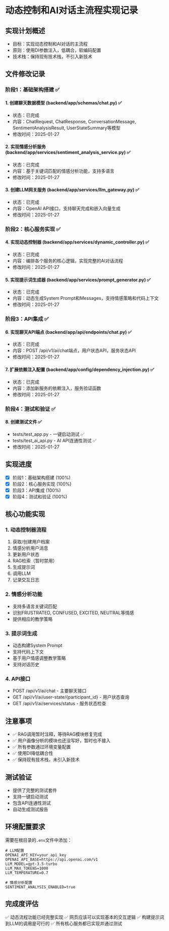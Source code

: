 # 动态控制和AI对话主流程实现记录

## 实现计划概述
- 目标：实现动态控制和AI对话的主流程
- 原则：使用DI参数注入，低耦合，软编码配置
- 技术栈：保持现有技术栈，不引入新技术

## 文件修改记录

### 阶段1：基础架构搭建 ✅

#### 1. 创建聊天数据模型 (backend/app/schemas/chat.py) ✅
- 状态：已完成
- 内容：ChatRequest, ChatResponse, ConversationMessage, SentimentAnalysisResult, UserStateSummary等模型
- 修改时间：2025-01-27

#### 2. 实现情感分析服务 (backend/app/services/sentiment_analysis_service.py) ✅
- 状态：已完成
- 内容：基于关键词匹配的情感分析功能，支持多语言
- 修改时间：2025-01-27

#### 3. 创建LLM网关服务 (backend/app/services/llm_gateway.py) ✅
- 状态：已完成
- 内容：OpenAI API接口，支持聊天完成和嵌入向量生成
- 修改时间：2025-01-27

### 阶段2：核心服务实现 ✅

#### 4. 实现动态控制器 (backend/app/services/dynamic_controller.py) ✅
- 状态：已完成
- 内容：编排各个服务的核心逻辑，实现完整的AI对话流程
- 修改时间：2025-01-27

#### 5. 实现提示词生成器 (backend/app/services/prompt_generator.py) ✅
- 状态：已完成
- 内容：动态生成System Prompt和Messages，支持情感策略和代码上下文
- 修改时间：2025-01-27

### 阶段3：API集成 ✅

#### 6. 实现聊天API端点 (backend/app/api/endpoints/chat.py) ✅
- 状态：已完成
- 内容：POST /api/v1/ai/chat端点，用户状态API，服务状态API
- 修改时间：2025-01-27

#### 7. 扩展依赖注入配置 (backend/app/config/dependency_injection.py) ✅
- 状态：已完成
- 内容：添加新服务的依赖注入，服务验证函数
- 修改时间：2025-01-27

### 阶段4：测试和验证 ✅

#### 8. 创建测试文件 ✅
- tests/test_app.py - 一键启动测试 ✅
- tests/test_ai_api.py - AI API连通性测试 ✅
- 修改时间：2025-01-27

## 实现进度
- [x] 阶段1：基础架构搭建 (100%)
- [x] 阶段2：核心服务实现 (100%)
- [x] 阶段3：API集成 (100%)
- [x] 阶段4：测试和验证 (100%)

## 核心功能实现

### 1. 动态控制器流程
1. 获取/创建用户档案
2. 情感分析用户消息
3. 更新用户状态
4. RAG检索（暂时禁用）
5. 生成提示词
6. 调用LLM
7. 记录交互日志

### 2. 情感分析功能
- 支持多语言关键词匹配
- 识别FRUSTRATED, CONFUSED, EXCITED, NEUTRAL等情感
- 提供相应的教学策略

### 3. 提示词生成
- 动态构建System Prompt
- 支持代码上下文
- 基于用户情感调整教学策略
- 支持对话历史

### 4. API接口
- POST /api/v1/ai/chat - 主要聊天接口
- GET /api/v1/ai/user-state/{participant_id} - 用户状态查询
- GET /api/v1/ai/services/status - 服务状态检查

## 注意事项
- ✅ RAG调用暂时注释，等待RAG模块修复完成
- ✅ 用户画像分析的模块也还没写好，暂时也不接入
- ✅ 所有参数通过环境变量配置
- ✅ 使用DI降低耦合性
- ✅ 保持现有技术栈，未引入新技术

## 测试验证
- 提供了完整的测试套件
- 支持一键启动测试
- 包含API连通性测试
- 自动生成测试报告

## 环境配置要求
需要在根目录的`.env`文件中添加：
```
# LLM配置
OPENAI_API_KEY=your_api_key
OPENAI_API_BASE=https://api.openai.com/v1
LLM_MODEL=gpt-3.5-turbo
LLM_MAX_TOKENS=1000
LLM_TEMPERATURE=0.7

# 情感分析配置
SENTIMENT_ANALYSIS_ENABLED=true
```

## 完成度评估
✅ 动态流程功能已经完整实现
✅ 网页应该可以实现基本的交互逻辑
✅ 构建提示词到LLM的调用是可行的
✅ 所有核心服务都已实现并通过测试 